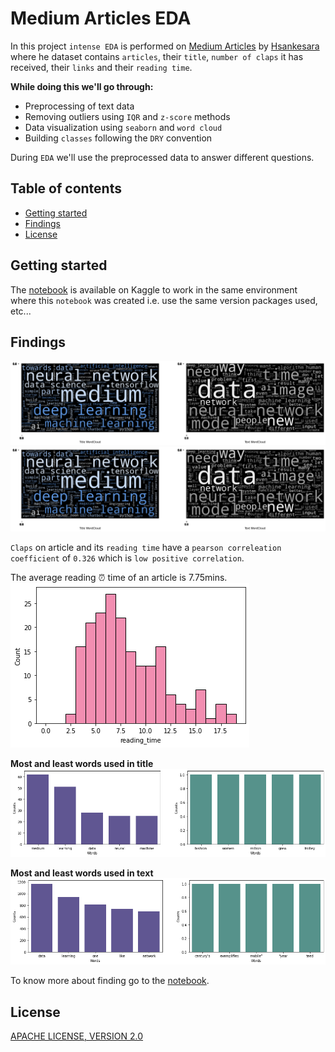 # Medium Articles EDA

In this project `intense EDA` is performed on [Medium Articles](https://www.kaggle.com/hsankesara/medium-articles) by [Hsankesara](https://www.kaggle.com/hsankesara) where he dataset contains `articles`, their `title`, `number of claps` it has received, their `links` and their `reading time`.

**While doing this we'll go through:**

- Preprocessing of text data
- Removing outliers using `IQR` and `z-score` methods
- Data visualization using `seaborn` and `word cloud`
- Building `classes` following the `DRY` convention

During `EDA` we'll use the preprocessed data to answer different questions.

## Table of contents

- [Getting started](#getting-started)
- [Findings](#findings)
- [License](#license)

## Getting started

The [notebook](https://www.kaggle.com/akashsdas/medium-articles-eda/data) is available on Kaggle to work in the same environment where this `notebook` was created i.e. use the same version packages used, etc...

## Findings

![text-wordcloud](./docs/imgs/text-wordcloud.png)
![title-wordcloud](./docs/imgs/title-wordcloud.png)

`Claps` on article and its `reading time` have a `pearson correleation coefficient` of `0.326` which is `low positive correlation`.

The average reading ⏰ time of an article is 7.75mins.
![reading-time-histogram](./docs/imgs/reading-time-histogram.png)

**Most and least words used in title**
![most-and-least-word-count-in-title](./docs/imgs/most-and-least-word-count-in-title.png)

**Most and least words used in text**
![most-and-least-word-count-in-text](./docs/imgs/most-and-least-word-count-in-text.png)

To know more about finding go to the [notebook](./notebook.ipynb).

## License

[APACHE LICENSE, VERSION 2.0](./LICENSE)

